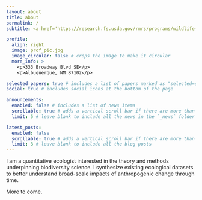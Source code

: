 ```yaml
---
layout: about
title: about
permalink: /
subtitle: <a href='https://research.fs.usda.gov/rmrs/programs/wildlife-ecology'>Rocky Mountain Research Station</a>, <a href='https://www.firescenter.org/about.html'>University of New Mexico, Center for Fire Resilient Ecosystems & Society</a>

profile:
  align: right
  image: prof_pic.jpg
  image_circular: false # crops the image to make it circular
  more_info: >
    <p>333 Broadway Blvd SE</p>
    <p>Albuquerque, NM 87102</p>

selected_papers: true # includes a list of papers marked as "selected={true}"
social: true # includes social icons at the bottom of the page

announcements:
  enabled: false # includes a list of news items
  scrollable: true # adds a vertical scroll bar if there are more than 3 news items
  limit: 5 # leave blank to include all the news in the `_news` folder

latest_posts:
  enabled: false
  scrollable: true # adds a vertical scroll bar if there are more than 3 new posts items
  limit: 3 # leave blank to include all the blog posts
---
```


I am a quantitative ecologist interested in the theory and methods underpinning biodiversity science. I synthesize existing ecological datasets to better understand broad-scale impacts of anthropogenic change through time. 


More to come.
